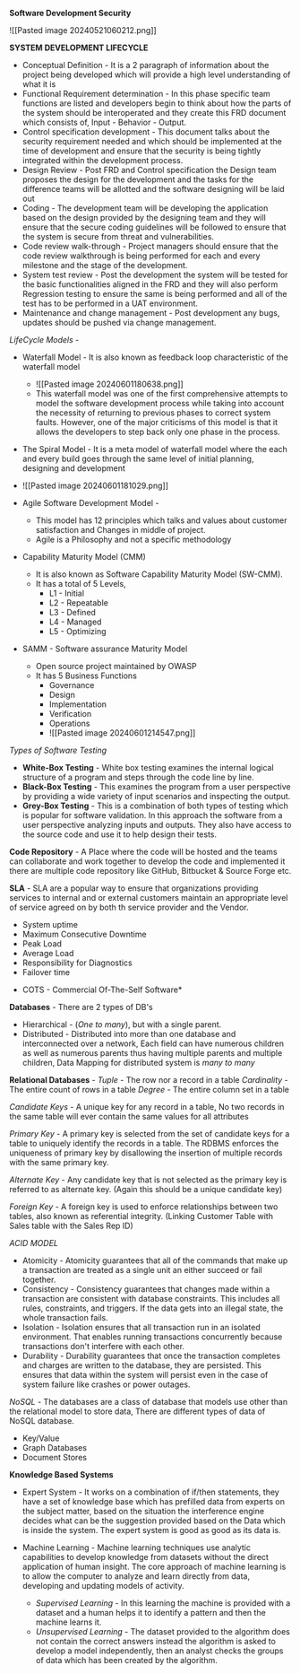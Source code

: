 **Software Development Security**

![[Pasted image 20240521060212.png]]

**SYSTEM DEVELOPMENT LIFECYCLE**

- Conceptual Definition - It is a 2 paragraph of information about the project being developed which will provide a high level understanding of what it is 
- Functional Requirement determination - In this phase specific team functions are listed and developers begin to think about how the parts of the system should be interoperated and they create this FRD document which consists of, Input - Behavior - Output.
- Control specification development - This document talks about the security requirement needed and which should be implemented at the time of development and ensure that the security is being tightly integrated within the development process. 
- Design Review - Post FRD and Control specification the Design team proposes the design for the development and the tasks for the difference teams will be allotted and the software designing will be laid out
- Coding - The development team will be developing the application based on the design provided by the designing team and they will ensure that the secure coding guidelines will be followed to ensure that the system is secure from threat and vulnerabilities.
- Code review walk-through - Project managers should ensure that the code review walkthrough is being performed for each and every milestone and the stage of the development.
- System test review - Post the development the system will be tested for the basic functionalities aligned in the FRD and they will also perform Regression testing to ensure the same is being performed and all of the test has to be performed in a UAT environment. 
- Maintenance and change management - Post development any bugs, updates should be pushed via change management. 

*LifeCycle Models* - 
- Waterfall Model - It is also known as feedback loop characteristic of the waterfall model
	- ![[Pasted image 20240601180638.png]]
	- This waterfall model was one of the first comprehensive attempts to model the software development process while taking into account the necessity of returning to previous phases to correct system faults. However, one of the major criticisms of this model is that it allows the developers to step back only one phase in the process.
- The Spiral Model - It is a meta model of waterfall model where the each and every build goes through the same level of initial planning, designing and development 
- ![[Pasted image 20240601181029.png]]

- Agile Software Development Model - 
	- This model has 12 principles which talks and values about customer satisfaction and Changes in middle of project. 
	- Agile is a Philosophy and not a specific methodology
- Capability Maturity Model (CMM)
	- It is also known as Software Capability Maturity Model (SW-CMM). 
	- It has a total of 5 Levels, 
		- L1 - Initial
		- L2 - Repeatable
		- L3 - Defined
		- L4 - Managed
		- L5 - Optimizing 
- SAMM - Software assurance Maturity Model 
	- Open source project maintained by OWASP 
	- It has 5 Business Functions
		- Governance
		- Design
		- Implementation 
		- Verification 
		- Operations
		- ![[Pasted image 20240601214547.png]]

*Types of Software Testing*
 - **White-Box Testing** - White box testing examines the internal logical structure of a program and steps through the code line by line.
 - **Black-Box Testing** - This examines the program from a user perspective by providing a wide variety of input scenarios and inspecting the output. 
 - **Grey-Box Testing** - This is a combination of both types of testing which is popular for software validation. In this approach the software from a user perspective analyzing inputs and outputs. They also have access to the source code and use it to help design their tests. 

**Code Repository** - A Place where the code will be hosted and the teams can collaborate and work together to develop the code and implemented it there are multiple code repository like GitHub, Bitbucket & Source Forge etc. 

**SLA** - SLA are a popular way to ensure that organizations providing services to internal and or external customers maintain an appropriate level of service agreed on by both th service provider and the Vendor. 
- System uptime
- Maximum Consecutive Downtime
- Peak Load
- Average Load
- Responsibility for Diagnostics
- Failover time

* COTS - Commercial Of-The-Self Software* 

**Databases** - There are 2 types of DB's
- Hierarchical - (*One to many*), but with a single parent.
- Distributed - Distributed into more than one database and interconnected over a network, Each field can have numerous children as well as numerous parents thus having multiple parents and multiple children, Data Mapping for distributed system is *many to many*

**Relational Databases** - 
*Tuple* - The row nor a record in a table
*Cardinality* - The entire count of rows in a table
*Degree* - The entire column set in a table

*Candidate Keys* - A unique key for any record in a table, No two records in the same table will ever contain the same values for all attributes 

*Primary Key* - A primary key is selected from the set of candidate keys for a table to uniquely identify the records in a table. The RDBMS enforces the uniqueness of primary key by disallowing the insertion of multiple records with the same primary key.

*Alternate Key* - Any candidate key that is not selected as the primary key is referred to as alternate key. (Again this should be a unique candidate key)

*Foreign Key* - A foreign key is used to enforce relationships between two tables, also known as referential integrity. (Linking Customer Table with Sales table with the Sales Rep ID)

*ACID MODEL*
- Atomicity - Atomicity guarantees that all of the commands that make up a transaction are treated as a single unit an either succeed or fail together.  
- Consistency - Consistency guarantees that changes made within a transaction are consistent with database constraints. This includes all rules, constraints, and triggers. If the data gets into an illegal state, the whole transaction fails.
- Isolation - Isolation ensures that all transaction run in an isolated environment. That enables running transactions concurrently because transactions don't interfere with each other. 
- Durability - Durability guarantees that once the transaction completes and charges are written to the database, they are persisted. This ensures that data within the system will persist even in the case of system failure like crashes or power outages.

*NoSQL* - The databases are a class of database that models use other than the relational model to store data, There are different types of data of NoSQL database.
- Key/Value
- Graph Databases
- Document Stores 

**Knowledge Based Systems**
- Expert System - It works on a combination of if/then statements, they have a set of knowledge base which has prefilled data from experts on the subject matter, based on the situation the interference engine decides what can be the suggestion provided based on the Data which is inside the system. The expert system is good as good as its data is. 

- Machine Learning - Machine learning techniques use analytic capabilities to develop knowledge from datasets without the direct application of human insight. The core approach of machine learning is to allow the computer to analyze and learn directly from data, developing and updating models of activity.
	- *Supervised Learning* - In this learning the machine is provided with a dataset and a human helps it to identify a pattern and then the machine learns it.
	- *Unsupervised Learning* - The dataset provided to the algorithm does not contain the correct answers instead the algorithm is asked to develop  a model independently, then an analyst checks the groups of data which has been created by the algorithm.
	